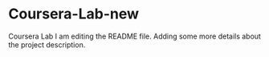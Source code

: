 # Coursera-Lab-new
Coursera Lab
I am editing the README file. Adding some more details about the project description.

